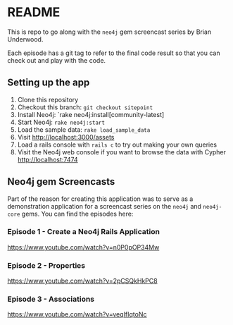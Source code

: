 # README

This is repo to go along with the `neo4j` gem screencast series by Brian Underwood.  

Each episode has a git tag to refer to the final code result so that you can check out and play with the code.

## Setting up the app

 1. Clone this repository
 2. Checkout this branch: `git checkout sitepoint`
 3. Install Neo4j: `rake neo4j:install[community-latest]
 4. Start Neo4j: `rake neo4j:start`
 5. Load the sample data: `rake load_sample_data`
 6. Visit [http://localhost:3000/assets](http://localhost:3000/assets)
 7. Load a rails console with `rails c` to try out making your own queries
 8. Visit the Neo4j web console if you want to browse the data with Cypher [http://localhost:7474](http://localhost:7474)

## Neo4j gem Screencasts

Part of the reason for creating this application was to serve as a demonstration application for a screencast series on the `neo4j` and `neo4j-core` gems.  You can find the episodes here:

### Episode 1 - Create a Neo4j Rails Application

https://www.youtube.com/watch?v=n0P0pOP34Mw

### Episode 2 - Properties

https://www.youtube.com/watch?v=2pCSQkHkPC8

### Episode 3 - Associations

https://www.youtube.com/watch?v=veqIfIqtoNc
